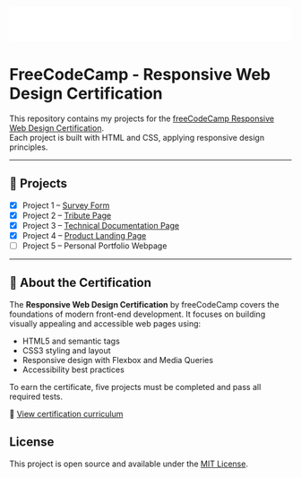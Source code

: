 <p align="center"><img src="fcc_primary_large.png" alt="freeCodeCamp logo" /></p>

# FreeCodeCamp - Responsive Web Design Certification

This repository contains my projects for the [freeCodeCamp Responsive Web Design Certification](https://www.freecodecamp.org/learn/).  
Each project is built with HTML and CSS, applying responsive design principles.

---

## 📁 Projects

- [x] Project 1 – [Survey Form](./01-survey-form/index.html)
- [x] Project 2 – [Tribute Page](./02-tribute-page/index.html)
- [x] Project 3 – [Technical Documentation Page](./03-technical-documentation/index.html)
- [x] Project 4 – [Product Landing Page](./04-product-landing-page/index.html)
- [ ] Project 5 – Personal Portfolio Webpage

---

## 📜 About the Certification

The **Responsive Web Design Certification** by freeCodeCamp covers the foundations of modern front-end development. It focuses on building visually appealing and accessible web pages using:

- HTML5 and semantic tags
- CSS3 styling and layout
- Responsive design with Flexbox and Media Queries
- Accessibility best practices

To earn the certificate, five projects must be completed and pass all required tests.

🔗 [View certification curriculum](https://www.freecodecamp.org/learn/2022/responsive-web-design/)

## License

This project is open source and available under the [MIT License](LICENSE).



